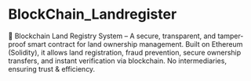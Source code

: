 # BlockChain_Landregister
🏡 Blockchain Land Registry System – A secure, transparent, and tamper-proof smart contract for land ownership management. Built on Ethereum (Solidity), it allows land registration, fraud prevention, secure ownership transfers, and instant verification via blockchain. No intermediaries, ensuring trust &amp; efficiency.
